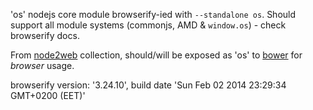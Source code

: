 'os' nodejs core module browserify-ied with `--standalone os`. Should support all module systems (commonjs, AMD & `window.os`) - check browserify docs.

From [node2web](http://github.com/anodynos/node2web) collection,
should/will be exposed as 'os' to [bower](http://bower.io) for *browser* usage.

browserify version: '3.24.10', build date 'Sun Feb 02 2014 23:29:34 GMT+0200 (EET)'